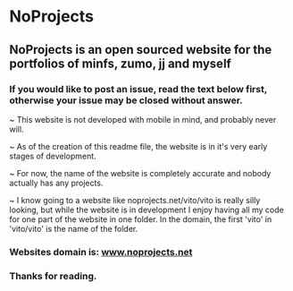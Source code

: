# NoProjects

## NoProjects is an open sourced website for the portfolios of minfs, zumo, jj and myself

### If you would like to post an issue, read the text below first, otherwise your issue may be closed without answer.

~ This website is not developed with mobile in mind, and probably never will.

~ As of the creation of this readme file, the website is in it's very early stages of development.

~ For now, the name of the website is completely accurate and nobody actually has any projects.

~ I know going to a website like noprojects.net/vito/vito is really silly looking, but while the website is in development I enjoy having all my 
code for one part of the website in one folder. In the domain, the first 'vito' in 'vito/vito' is the name of the folder.

### Websites domain is: www.noprojects.net 

### Thanks for reading.
